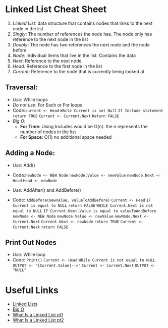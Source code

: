 # Linked List Cheat Sheet

1. *Linked List*: data structure that contains nodes that links to the next node in the list
2. *Singly*: The number of references the node has. The node only has reference to the next node in the list
3. *Doubly*: The node has two references the next node and the node before
4. *Node*: Individual items that live in the list. Contains the data
5. *Next*: Reference to the next node
6. *Head*: Reference to the first node in the list
7. *Current*: Reference to the node that is currently being looked at

## Traversal:

- *Use*: While loops
- *Do not use*: For Each or For loops
- Code:`current <- Head`
`While Current is not Null`
    `If Include statement`
        `return TRUE`
    `Current <- Current.Next`
`Return FALSE`
- *Big O*:
  - **For Time**: Using Includes would be O(n). the n represents the number of nodes in the list
  - **For Space**: O(1) no additional space needed

## Adding a Node:

- *Use*: Add()
- Code:`newNode <- NEW Node`
`newNode.Value <- newValue`
    `newNode.Next <- Head`
    `Head <- newNode`

- *Use*: AddAfter() and AddBefore()
- Code: `AddBefore(newValue, valueToAddBefore)`
`Current <- Head`
`IF Current is equal to NULL`
    `return FALSE`
`WHILE Current.Next is not equal to NULL`
  `IF Current.Next.Value is equal to valueToAddBefore`
    `newNode <- NEW Node`
    `newNode.Value <- newValue`
    `newNode.Next <- Current.Next`
    `Current.Next <- newNode`
    `return TRUE`
  `Current <- Current.Next`
`return FALSE`

## Print Out Nodes

- *Use*: While loop
- Code:
`Print()`
`Current <- Head`
`While Current is not equal to NULL`
  `OUTPUT <- "{Current.Value}-->"`
  `Current <- Current.Next`
`OUTPUT <- "NULL"`

# Useful Links

- [Linked Lists](https://codefellows.github.io/common_curriculum/data_structures_and_algorithms/Code_401/class-05/resources/singly_linked_list.html)
- [Big O](https://codefellows.github.io/common_curriculum/data_structures_and_algorithms/Code_401/class-05/resources/big_oh.html)
- [What Is a Linked List pt1](https://medium.com/basecs/whats-a-linked-list-anyway-part-1-d8b7e6508b9d)
- [What Is a Linked List pt2](https://medium.com/basecs/whats-a-linked-list-anyway-part-2-131d96f71996)